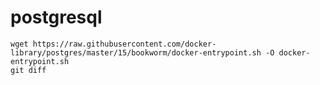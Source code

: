# postgresql

```shell
wget https://raw.githubusercontent.com/docker-library/postgres/master/15/bookworm/docker-entrypoint.sh -O docker-entrypoint.sh
git diff
```
